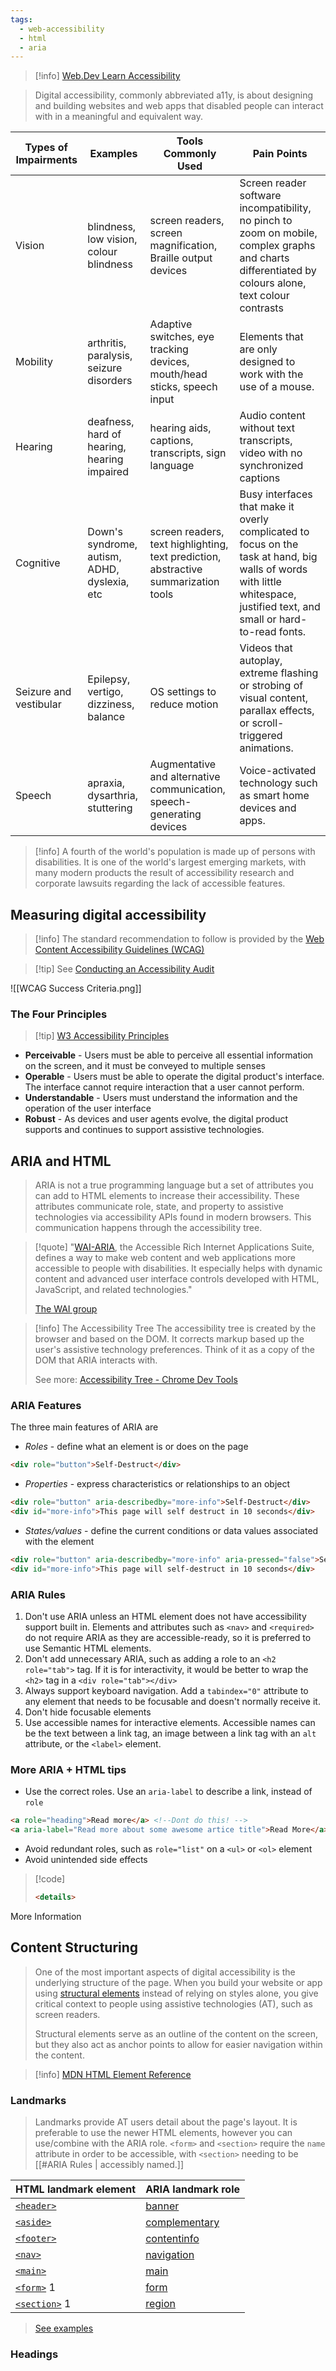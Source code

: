 ```yaml
---
tags:
  - web-accessibility
  - html
  - aria
---
```



>[!info] [Web.Dev Learn Accessibility](https://web.dev/learn/accessibility/)

> Digital accessibility, commonly abbreviated a11y, is about designing and building websites and web apps that disabled people can interact with in a meaningful and equivalent way.

|Types of Impairments|Examples|Tools Commonly Used|Pain Points|
|---|---|---|---|
|Vision|blindness, low vision, colour blindness|screen readers, screen magnification, Braille output devices|Screen reader software incompatibility, no pinch to zoom on mobile, complex graphs and charts differentiated by colours alone, text colour contrasts|
|Mobility|arthritis, paralysis, seizure disorders|Adaptive switches, eye tracking devices, mouth/head sticks, speech input|Elements that are only designed to work with the use of a mouse.|
|Hearing|deafness, hard of hearing, hearing impaired|hearing aids, captions, transcripts, sign language|Audio content without text transcripts, video with no synchronized captions|
|Cognitive|Down's syndrome, autism, ADHD, dyslexia, etc|screen readers, text highlighting, text prediction, abstractive summarization tools|Busy interfaces that make it overly complicated to focus on the task at hand, big walls of words with little whitespace, justified text, and small or hard-to-read fonts.|
|Seizure and vestibular|Epilepsy, vertigo, dizziness, balance|OS settings to reduce motion|Videos that autoplay, extreme flashing or strobing of visual content, parallax effects, or scroll-triggered animations.|
|Speech|apraxia, dysarthria, stuttering|Augmentative and alternative communication, speech-generating devices|Voice-activated technology such as smart home devices and apps.|

>[!info] A fourth of the world's population is made up of persons with disabilities. It is one of the world's largest emerging markets, with many modern products the result of accessibility research and corporate lawsuits regarding the lack of accessible features.  


## Measuring digital accessibility

>[!info] The standard recommendation to follow is provided by the [Web Content Accessibility Guidelines (WCAG)](https://web.dev/learn/accessibility/measure?continue=https%3A%2F%2Fweb.dev%2Flearn%2Faccessibility%2F%23article-https%3A%2F%2Fweb.dev%2Flearn%2Faccessibility%2Fmeasure#wcag)

>[!tip] See [Conducting an Accessibility Audit](https://www.w3.org/WAI/test-evaluate/)

![[WCAG Success Criteria.png]]

### The Four Principles

>[!tip] [W3 Accessibility Principles](https://www.w3.org/WAI/fundamentals/accessibility-principles/)

- **Perceivable** - Users must be able to perceive all essential information on the screen, and it must be conveyed to multiple senses
- **Operable** - Users must be able to operate the digital product's interface. The interface cannot require interaction that a user cannot perform.
- **Understandable** - Users must understand the information and the operation of the user interface
- **Robust** - As devices and user agents evolve, the digital product supports and continues to support assistive technologies.

## ARIA and HTML

> ARIA is not a true programming language but a set of attributes you can add to HTML elements to increase their accessibility. These attributes communicate role, state, and property to assistive technologies via accessibility APIs found in modern browsers. This communication happens through the accessibility tree.

>[!quote] "[WAI-ARIA](https://www.w3.org/WAI/standards-guidelines/aria/), the Accessible Rich Internet Applications Suite, defines a way to make web content and web applications more accessible to people with disabilities. It especially helps with dynamic content and advanced user interface controls developed with HTML, JavaScript, and related technologies."
>
>[The WAI group](https://www.w3.org/WAI/)

>[!info] The Accessibility Tree
>The accessibility tree is created by the browser and based on the DOM. It corrects markup based up the user's assistive technology preferences. Think of it as a copy of the DOM that ARIA interacts with.
>
>See more: [Accessibility Tree - Chrome Dev Tools](https://developer.chrome.com/blog/full-accessibility-tree)

### ARIA Features

The three main features of ARIA are
- *Roles* - define what an element is or does on the page
```html
<div role="button">Self-Destruct</div>
```
- *Properties* - express characteristics or relationships to an object
```html
<div role="button" aria-describedby="more-info">Self-Destruct</div>
<div id="more-info">This page will self destruct in 10 seconds</div>
```
- *States/values* - define the current conditions or data values associated with the element
```html
<div role="button" aria-describedby="more-info" aria-pressed="false">Self-Destruct</div>
<div id="more-info">This page will self-destruct in 10 seconds</div>
```
### ARIA Rules

1. Don't use ARIA unless an HTML element does not have accessibility support built in. Elements and attributes such as `<nav>` and `<required>` do not require ARIA as they are accessible-ready, so it is preferred to use Semantic HTML elements.
2. Don't add unnecessary ARIA, such as adding a role to an `<h2 role="tab">` tag. If it is for interactivity, it would be better to wrap the `<h2>` tag in a `<div role="tab"></div>`
3. Always support keyboard navigation. Add a `tabindex="0"` attribute to any element that needs to be focusable and doesn't normally receive it.
4. Don't hide focusable elements
5. Use accessible names for interactive elements. Accessible names can be the text between a link tag, an image between a link tag with an `alt` attribute, or the `<label>` element.

### More ARIA + HTML tips

- Use the correct roles. Use an `aria-label` to describe a link, instead of `role`
```html
<a role="heading">Read more</a> <!--Dont do this! -->
<a aria-label="Read more about some awesome artice title">Read More</a>
```
- Avoid redundant roles, such as `role="list"` on a `<ul>` or `<ol>` element
- Avoid unintended side effects
>[!code]
>```html
><details>
<summary role="button">More Information</summary> <!-- UH OH -->
</details>

## Content Structuring

> One of the most important aspects of digital accessibility is the underlying structure of the page. When you build your website or app using [structural elements](https://www.w3.org/WAI/tutorials/page-structure/) instead of relying on styles alone, you give critical context to people using assistive technologies (AT), such as screen readers.
> 
> Structural elements serve as an outline of the content on the screen, but they also act as anchor points to allow for easier navigation within the content.

>[!info] [MDN HTML Element Reference](https://developer.mozilla.org/en-US/docs/Web/HTML/Element) 

### Landmarks

> Landmarks provide AT users detail about the page's layout. It is preferable to use the newer HTML elements, however you can use/combine with the ARIA role. `<form>` and `<section>` require the `name` attribute in order to be accessible, with `<section>` needing to be [[#ARIA Rules | accessibly named.]]

| HTML landmark element                                                        | ARIA landmark role                                                                                  |
| ---------------------------------------------------------------------------- | --------------------------------------------------------------------------------------------------- |
| [`<header>`](https://developer.mozilla.org/docs/Web/HTML/Element/header)     | [banner](https://developer.mozilla.org/docs/Web/Accessibility/ARIA/Roles/banner_role)               |
| [`<aside>`](https://developer.mozilla.org/docs/Web/HTML/Element/aside)       | [complementary](https://developer.mozilla.org/docs/Web/Accessibility/ARIA/Roles/complementary_role) |
| [`<footer>`](https://developer.mozilla.org/docs/Web/HTML/Element/footer)     | [contentinfo](https://developer.mozilla.org/docs/Web/Accessibility/ARIA/Roles/contentinfo_role)     |
| [`<nav>`](https://developer.mozilla.org/docs/Web/HTML/Element/nav)           | [navigation](https://developer.mozilla.org/docs/Web/Accessibility/ARIA/Roles/navigation_role)       |
| [`<main>`](https://developer.mozilla.org/docs/Web/HTML/Element/main)         | [main](https://developer.mozilla.org/docs/Web/Accessibility/ARIA/Roles/main_role)                   |
| [`<form>`](https://developer.mozilla.org/docs/Web/HTML/Element/form) 1       | [form](https://developer.mozilla.org/docs/Web/Accessibility/ARIA/Roles/form_role)                   |
| [`<section>`](https://developer.mozilla.org/docs/Web/HTML/Element/section) 1 | [region](https://developer.mozilla.org/docs/Web/Accessibility/ARIA/Roles/region_role)               |
> [See examples](https://web.dev/learn/accessibility/structure?continue=https%3A%2F%2Fweb.dev%2Flearn%2Faccessibility%2F%23article-https%3A%2F%2Fweb.dev%2Flearn%2Faccessibility%2Fstructure#landmarks)
### Headings